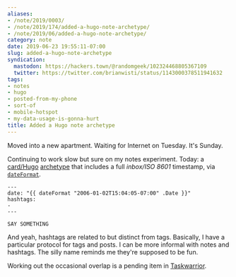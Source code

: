```yaml
---
aliases:
- /note/2019/0003/
- /note/2019/174/added-a-hugo-note-archetype/
- /note/2019/06/added-a-hugo-note-archetype/
category: note
date: 2019-06-23 19:55:11-07:00
slug: added-a-hugo-note-archetype
syndication:
  mastodon: https://hackers.town/@randomgeek/102324468805367109
  twitter: https://twitter.com/brianwisti/status/1143000378511941632
tags:
- notes
- hugo
- posted-from-my-phone
- sort-of
- mobile-hotspot
- my-data-usage-is-gonna-hurt
title: Added a Hugo note archetype
---
```


Moved into a new apartment. Waiting for Internet on Tuesday. It's Sunday.

Continuing to work slow but sure on my notes experiment. Today: a [card/Hugo](../../../card/Hugo.md) [archetype](https://gohugo.io/content-management/archetypes/) that includes a full *inbox/ISO 8601* timestamp, via [`dateFormat`](https://gohugo.io/functions/dateformat).

````
---
date: "{{ dateFormat "2006-01-02T15:04:05-07:00" .Date }}"
hashtags:
-
---

SAY SOMETHING
````

And yeah, hashtags are related to but distinct from tags. Basically, I have a particular protocol for tags and posts. I can be more informal with notes and hashtags. The silly name reminds me they're supposed to be fun.

Working out the occasional overlap is a pending item in [Taskwarrior](../../../card/Taskwarrior.md).
